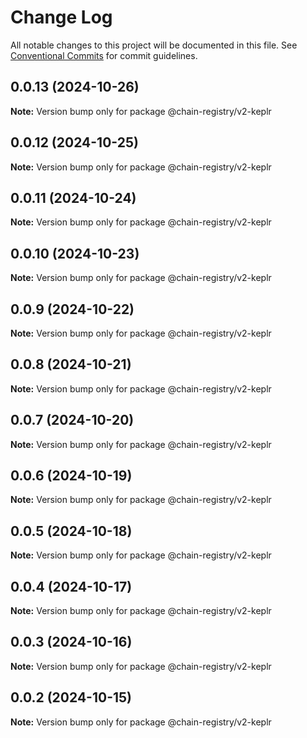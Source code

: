 # Change Log

All notable changes to this project will be documented in this file.
See [Conventional Commits](https://conventionalcommits.org) for commit guidelines.

## 0.0.13 (2024-10-26)

**Note:** Version bump only for package @chain-registry/v2-keplr





## 0.0.12 (2024-10-25)

**Note:** Version bump only for package @chain-registry/v2-keplr





## 0.0.11 (2024-10-24)

**Note:** Version bump only for package @chain-registry/v2-keplr





## 0.0.10 (2024-10-23)

**Note:** Version bump only for package @chain-registry/v2-keplr





## 0.0.9 (2024-10-22)

**Note:** Version bump only for package @chain-registry/v2-keplr





## 0.0.8 (2024-10-21)

**Note:** Version bump only for package @chain-registry/v2-keplr





## 0.0.7 (2024-10-20)

**Note:** Version bump only for package @chain-registry/v2-keplr





## 0.0.6 (2024-10-19)

**Note:** Version bump only for package @chain-registry/v2-keplr





## 0.0.5 (2024-10-18)

**Note:** Version bump only for package @chain-registry/v2-keplr





## 0.0.4 (2024-10-17)

**Note:** Version bump only for package @chain-registry/v2-keplr





## 0.0.3 (2024-10-16)

**Note:** Version bump only for package @chain-registry/v2-keplr





## 0.0.2 (2024-10-15)

**Note:** Version bump only for package @chain-registry/v2-keplr
